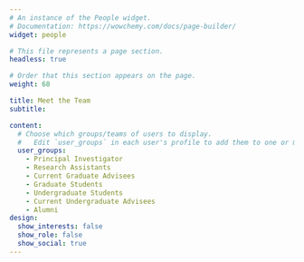 ```yaml
---
# An instance of the People widget.
# Documentation: https://wowchemy.com/docs/page-builder/
widget: people

# This file represents a page section.
headless: true

# Order that this section appears on the page.
weight: 68

title: Meet the Team
subtitle:

content:
  # Choose which groups/teams of users to display.
  #   Edit `user_groups` in each user's profile to add them to one or more of these groups.
  user_groups:
    - Principal Investigator
    - Research Assistants
    - Current Graduate Advisees
    - Graduate Students
    - Undergraduate Students
    - Current Undergraduate Advisees
    - Alumni
design:
  show_interests: false
  show_role: false
  show_social: true
---
```

